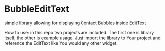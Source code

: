 BubbleEditText
==============

simple library allowing for displaying Contact Bubbles inside EditText

How to use:
in this repo two projects are included. The first one is library itself, the other is example usage. Just import the library to Your project and reference the EditText like You would any other widget.
